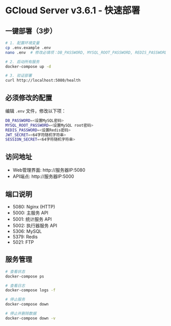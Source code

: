 # GCloud Server v3.6.1 - 快速部署

## 一键部署（3步）

```bash
# 1. 配置环境变量
cp .env.example .env
nano .env  # 修改必填项：DB_PASSWORD, MYSQL_ROOT_PASSWORD, REDIS_PASSWORD, JWT_SECRET, SESSION_SECRET

# 2. 启动所有服务
docker-compose up -d

# 3. 验证部署
curl http://localhost:5080/health
```

## 必须修改的配置

编辑 `.env` 文件，修改以下项：

```bash
DB_PASSWORD=<设置MySQL密码>
MYSQL_ROOT_PASSWORD=<设置MySQL root密码>
REDIS_PASSWORD=<设置Redis密码>
JWT_SECRET=<64字符随机字符串>
SESSION_SECRET=<64字符随机字符串>
```

## 访问地址

- Web管理界面: http://服务器IP:5080
- API端点: http://服务器IP:5000

## 端口说明

- 5080: Nginx (HTTP)
- 5000: 主服务 API
- 5001: 统计服务 API
- 5002: 执行器服务 API
- 5306: MySQL
- 5379: Redis
- 5021: FTP

## 服务管理

```bash
# 查看状态
docker-compose ps

# 查看日志
docker-compose logs -f

# 停止服务
docker-compose down

# 停止并删除数据
docker-compose down -v
```
